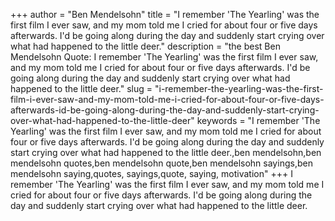 +++
author = "Ben Mendelsohn"
title = "I remember 'The Yearling' was the first film I ever saw, and my mom told me I cried for about four or five days afterwards. I'd be going along during the day and suddenly start crying over what had happened to the little deer."
description = "the best Ben Mendelsohn Quote: I remember 'The Yearling' was the first film I ever saw, and my mom told me I cried for about four or five days afterwards. I'd be going along during the day and suddenly start crying over what had happened to the little deer."
slug = "i-remember-the-yearling-was-the-first-film-i-ever-saw-and-my-mom-told-me-i-cried-for-about-four-or-five-days-afterwards-id-be-going-along-during-the-day-and-suddenly-start-crying-over-what-had-happened-to-the-little-deer"
keywords = "I remember 'The Yearling' was the first film I ever saw, and my mom told me I cried for about four or five days afterwards. I'd be going along during the day and suddenly start crying over what had happened to the little deer.,ben mendelsohn,ben mendelsohn quotes,ben mendelsohn quote,ben mendelsohn sayings,ben mendelsohn saying,quotes, sayings,quote, saying, motivation"
+++
I remember 'The Yearling' was the first film I ever saw, and my mom told me I cried for about four or five days afterwards. I'd be going along during the day and suddenly start crying over what had happened to the little deer.

